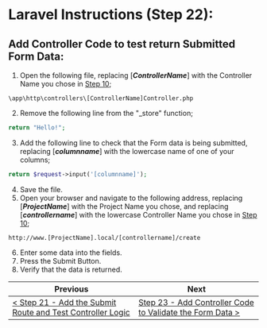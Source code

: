 # Laravel Instructions (Step 22):

## Add Controller Code to test return Submitted Form Data:

1. Open the following file, replacing [**_ControllerName_**] with the Controller Name you chose in [Step 10](laravel-10.md);

```
\app\http\controllers\[ControllerName]Controller.php
```

2. Remove the following line from the "_store" function;

```PHP
return "Hello!";
```

3. Add the following line to check that the Form data is being submitted, replacing [**_columnname_**] with the lowercase name of one of your columns;

```PHP
return $request->input('[columnname]');
```

4. Save the file.
5. Open your browser and navigate to the following address, replacing [**_ProjectName_**] with the Project Name you chose, and replacing [**_controllername_**] with the lowercase Controller Name you chose in [Step 10](laravel-10.md);

```
http://www.[ProjectName].local/[controllername]/create
```

6. Enter some data into the fields.
7. Press the Submit Button.
8. Verify that the data is returned.

| Previous | Next |
| -------- | ---- |
| [< Step 21 - Add the Submit Route and Test Controller Logic](laravel-21.md) | [Step 23 - Add Controller Code to Validate the Form Data >](laravel-23.md) |